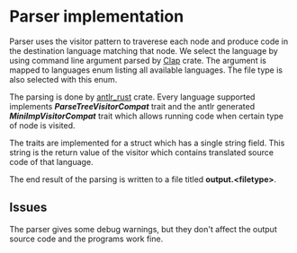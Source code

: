 # Parser implementation

Parser uses the visitor pattern to traverese each node and produce code in the destination
language matching that node. We select the language by using command line argument
parsed by [Clap](https://crates.io/crates/clap) crate.
The argument is mapped to languages enum listing all available languages.
The file type is also selected with this enum.

The parsing is done by [antlr\_rust](https://crates.io/crates/antlr-rust) crate.
Every language supported implements ***ParseTreeVisitorCompat*** trait and
the antlr generated ***MiniImpVisitorCompat*** trait which allows running
code when certain type of node is visited.

The traits are implemented for a struct which has a single string field.
This string is the return value of the
visitor which contains translated source code of that language.

The end result of the parsing is written to a file titled **output.\<filetype\>**.

## Issues

The parser gives some debug warnings, but they don't affect the output source code and the programs work fine.
